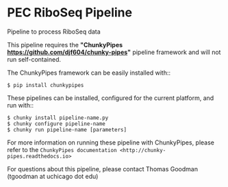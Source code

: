 # PEC RiboSeq Pipeline

Pipeline to process RiboSeq data


This pipeline requires the __"ChunkyPipes <https://github.com/djf604/chunky-pipes>"__ pipeline framework and will not run self-contained.

The ChunkyPipes framework can be easily installed with::

    $ pip install chunkypipes
    
 These pipelines can be installed, configured for the current platform, and run with::
    
    $ chunky install pipeline-name.py
    $ chunky configure pipeline-name
    $ chunky run pipeline-name [parameters]
               
 For more information on running these pipeline with ChunkyPipes, please refer to the
 `ChunkyPipes documentation <http://chunky-pipes.readthedocs.io>`
                
For questions about this pipeline, please contact Thomas Goodman (tgoodman at uchicago dot edu)
